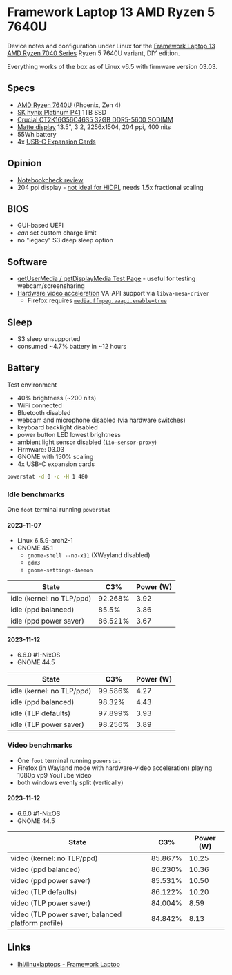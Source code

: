 # Framework Laptop 13 AMD Ryzen 5 7640U

Device notes and configuration under Linux for the [Framework Laptop 13 AMD Ryzen 7040 Series](https://frame.work/gb/en/products/laptop-diy-13-gen-amd?tab=overview) Ryzen 5 7640U variant, DIY edition.

Everything works of the box as of Linux v6.5 with firmware version 03.03.

## Specs

- [AMD Ryzen 7640U](https://www.amd.com/en/product/13196) (Phoenix, Zen 4)
- [SK hynix Platinum P41](https://ssd.skhynix.com/platinum_p41/) 1TB SSD
- [Crucial CT2K16G56C46S5 32GB DDR5-5600 SODIMM](https://uk.crucial.com/memory/DDR5/CT2K16G56C46S5)
- [Matte display](https://frame.work/gb/en/products/display-kit?v=FRANGX0001) 13.5", 3:2, 2256x1504, 204 ppi, 400 nits
- 55Wh battery
- 4x [USB-C Expansion Cards](https://frame.work/gb/en/products/usb-c-expansion-card)

## Opinion

- [Notebookcheck review](https://www.notebookcheck.net/Framework-Laptop-13-5-Ryzen-7-7840U-review-So-much-better-than-the-Intel-version.756613.0.html)
- 204 ppi display - [not ideal for HiDPI](https://github.com/cassidyjames/dippi/blob/1f5c8a7c80b0a81fc9e9313496dd72530a599dda/dpi.md#dpi-calculationsranges), needs 1.5x fractional scaling

## BIOS

- GUI-based UEFI
- _can_ set custom charge limit
- no "legacy" S3 deep sleep option

## Software

- [getUserMedia / getDisplayMedia Test Page](https://mozilla.github.io/webrtc-landing/gum_test.html) - useful for testing webcam/screensharing
- [Hardware video acceleration](https://wiki.archlinux.org/title/Hardware_video_acceleration) VA-API support via `libva-mesa-driver`
  - Firefox requires [`media.ffmpeg.vaapi.enable=true`](https://wiki.archlinux.org/title/firefox#Hardware_video_acceleration)

## Sleep

- S3 sleep unsupported
- consumed ~4.7% battery in ~12 hours

## Battery

Test environment

- 40% brightness (~200 nits)
- WiFi connected
- Bluetooth disabled
- webcam and microphone disabled (via hardware switches)
- keyboard backlight disabled
- power button LED lowest brightness
- ambient light sensor disabled (`iio-sensor-proxy`)
- Firmware: 03.03
- GNOME with 150% scaling
- 4x USB-C expansion cards

```sh
powerstat -d 0 -c -H 1 480
```

### Idle benchmarks

One `foot` terminal running `powerstat`

#### 2023-11-07

- Linux 6.5.9-arch2-1
- GNOME 45.1
  - `gnome-shell --no-x11` (XWayland disabled)
  - `gdm3`
  - `gnome-settings-daemon`

| State                      | C3%     | Power (W) |
| ----------------------     | ------- | --------- |
| idle (kernel: no TLP/ppd)  | 92.268% | 3.92      |
| idle (ppd balanced)        | 85.5%   | 3.86      |
| idle (ppd power saver)     | 86.521% | 3.67      |

#### 2023-11-12

- 6.6.0 #1-NixOS
- GNOME 44.5

| State                      | C3%     | Power (W) |
| ----------------------     | ------- | --------- |
| idle (kernel: no TLP/ppd)  | 99.586% | 4.27      |
| idle (ppd balanced)        | 98.32%  | 4.43      |
| idle (TLP defaults)        | 97.899% | 3.93      |
| idle (TLP power saver)     | 98.256% | 3.89      |

### Video benchmarks

- One `foot` terminal running `powerstat`
- Firefox (in Wayland mode with hardware-video acceleration) playing 1080p vp9 YouTube video
- both windows evenly split (vertically)

#### 2023-11-12

- 6.6.0 #1-NixOS
- GNOME 44.5

| State                                                  | C3%     | Power (W) |
| ----------------------                                 | ------- | --------- |
| video (kernel: no TLP/ppd)                             | 85.867% | 10.25     |
| video (ppd balanced)                                   | 86.230% | 10.36     |
| video (ppd power saver)                                | 85.531% | 10.50     |
| video (TLP defaults)                                   | 86.122% | 10.20     |
| video (TLP power saver)                                | 84.004% | 8.59      |
| video (TLP power saver, balanced platform profile)     | 84.842% | 8.13      |

## Links

- [lhl/linuxlaptops - Framework Laptop](https://github.com/lhl/linuxlaptops/wiki/2022-Framework-Laptop-DIY-Edition-12th-Gen-Intel-Batch-1)
